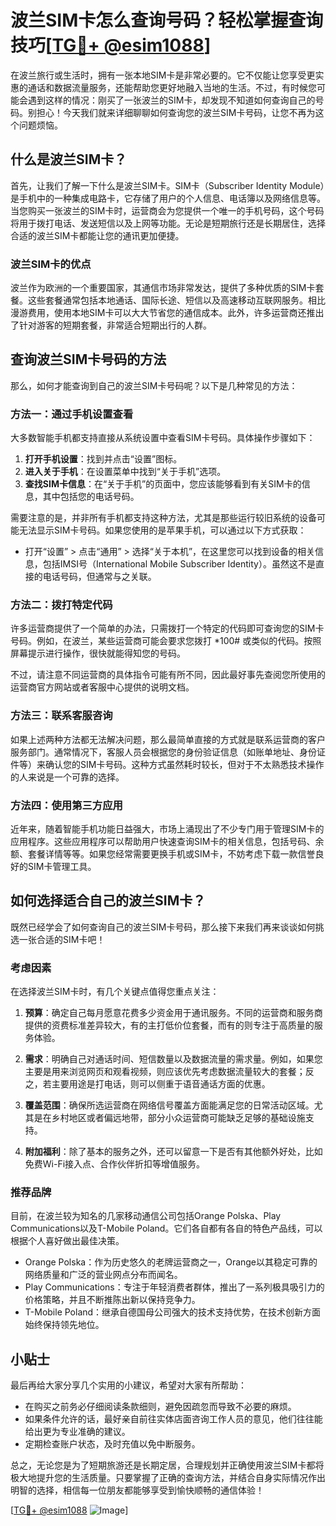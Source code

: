 # 波兰SIM卡怎么查询号码？轻松掌握查询技巧[[TG💪+ @esim1088](https://t.me/s/esim1088)]

在波兰旅行或生活时，拥有一张本地SIM卡是非常必要的。它不仅能让您享受更实惠的通话和数据流量服务，还能帮助您更好地融入当地的生活。不过，有时候您可能会遇到这样的情况：刚买了一张波兰的SIM卡，却发现不知道如何查询自己的号码。别担心！今天我们就来详细聊聊如何查询您的波兰SIM卡号码，让您不再为这个问题烦恼。

## 什么是波兰SIM卡？

首先，让我们了解一下什么是波兰SIM卡。SIM卡（Subscriber Identity Module）是手机中的一种集成电路卡，它存储了用户的个人信息、电话簿以及网络信息等。当您购买一张波兰的SIM卡时，运营商会为您提供一个唯一的手机号码，这个号码将用于拨打电话、发送短信以及上网等功能。无论是短期旅行还是长期居住，选择合适的波兰SIM卡都能让您的通讯更加便捷。

### 波兰SIM卡的优点

波兰作为欧洲的一个重要国家，其通信市场非常发达，提供了多种优质的SIM卡套餐。这些套餐通常包括本地通话、国际长途、短信以及高速移动互联网服务。相比漫游费用，使用本地SIM卡可以大大节省您的通信成本。此外，许多运营商还推出了针对游客的短期套餐，非常适合短期出行的人群。

## 查询波兰SIM卡号码的方法

那么，如何才能查询到自己的波兰SIM卡号码呢？以下是几种常见的方法：

### 方法一：通过手机设置查看

大多数智能手机都支持直接从系统设置中查看SIM卡号码。具体操作步骤如下：

1. **打开手机设置**：找到并点击“设置”图标。
2. **进入关于手机**：在设置菜单中找到“关于手机”选项。
3. **查找SIM卡信息**：在“关于手机”的页面中，您应该能够看到有关SIM卡的信息，其中包括您的电话号码。

需要注意的是，并非所有手机都支持这种方法，尤其是那些运行较旧系统的设备可能无法显示SIM卡号码。如果您使用的是苹果手机，可以通过以下方式获取：

- 打开“设置” > 点击“通用” > 选择“关于本机”，在这里您可以找到设备的相关信息，包括IMSI号（International Mobile Subscriber Identity）。虽然这不是直接的电话号码，但通常与之关联。

### 方法二：拨打特定代码

许多运营商提供了一个简单的办法，只需拨打一个特定的代码即可查询您的SIM卡号码。例如，在波兰，某些运营商可能会要求您拨打 *100# 或类似的代码。按照屏幕提示进行操作，很快就能得知您的号码。

不过，请注意不同运营商的具体指令可能有所不同，因此最好事先查阅您所使用的运营商官方网站或者客服中心提供的说明文档。

### 方法三：联系客服咨询

如果上述两种方法都无法解决问题，那么最简单直接的方式就是联系运营商的客户服务部门。通常情况下，客服人员会根据您的身份验证信息（如账单地址、身份证件等）来确认您的SIM卡号码。这种方式虽然耗时较长，但对于不太熟悉技术操作的人来说是一个可靠的选择。

### 方法四：使用第三方应用

近年来，随着智能手机功能日益强大，市场上涌现出了不少专门用于管理SIM卡的应用程序。这些应用程序可以帮助用户快速查询SIM卡的相关信息，包括号码、余额、套餐详情等等。如果您经常需要更换手机或SIM卡，不妨考虑下载一款信誉良好的SIM卡管理工具。

## 如何选择适合自己的波兰SIM卡？

既然已经学会了如何查询自己的波兰SIM卡号码，那么接下来我们再来谈谈如何挑选一张合适的SIM卡吧！

### 考虑因素

在选择波兰SIM卡时，有几个关键点值得您重点关注：

1. **预算**：确定自己每月愿意花费多少资金用于通讯服务。不同的运营商和服务商提供的资费标准差异较大，有的主打低价位套餐，而有的则专注于高质量的服务体验。
   
2. **需求**：明确自己对通话时间、短信数量以及数据流量的需求量。例如，如果您主要是用来浏览网页和观看视频，则应该优先考虑数据流量较大的套餐；反之，若主要用途是打电话，则可以侧重于语音通话方面的优惠。

3. **覆盖范围**：确保所选运营商在网络信号覆盖方面能满足您的日常活动区域。尤其是在乡村地区或者偏远地带，部分小众运营商可能缺乏足够的基础设施支持。

4. **附加福利**：除了基本的服务之外，还可以留意一下是否有其他额外好处，比如免费Wi-Fi接入点、合作伙伴折扣等增值服务。

### 推荐品牌

目前，在波兰较为知名的几家移动通信公司包括Orange Polska、Play Communications以及T-Mobile Poland。它们各自都有各自的特色产品线，可以根据个人喜好做出最佳决策。

- Orange Polska：作为历史悠久的老牌运营商之一，Orange以其稳定可靠的网络质量和广泛的营业网点分布而闻名。
- Play Communications：专注于年轻消费者群体，推出了一系列极具吸引力的价格策略，并且不断推陈出新以保持竞争力。
- T-Mobile Poland：继承自德国母公司强大的技术支持优势，在技术创新方面始终保持领先地位。

## 小贴士

最后再给大家分享几个实用的小建议，希望对大家有所帮助：

- 在购买之前务必仔细阅读条款细则，避免因疏忽而导致不必要的麻烦。
- 如果条件允许的话，最好亲自前往实体店面咨询工作人员的意见，他们往往能给出更为专业准确的建议。
- 定期检查账户状态，及时充值以免中断服务。

总之，无论您是为了短期旅游还是长期定居，合理规划并正确使用波兰SIM卡都将极大地提升您的生活质量。只要掌握了正确的查询方法，并结合自身实际情况作出明智的选择，相信每一位朋友都能够享受到愉快顺畅的通信体验！

[[TG💪+ @esim1088](https://t.me/s/esim1088) ![Image](https://i.postimg.cc/4NQfJmqS/Snipaste-2025-05-13-00-14-12.png)]